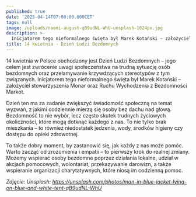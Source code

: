 ```yaml
---
published: true
date: '2025-04-14T07:00:00.000CET'
tags: null
image: /uploads/naomi-august-qB9udNL-WhU-unsplash-1024px.jpg
description: >-
  Inicjatorem tego nieformalnego święta był Marek Kotański – założyciel stowarzyszenia Monar oraz Ruchu Wychodzenia z Bezdomności Markot. 
title: 14 kwietnia - Dzień Ludzi Bezdomnych
--- 
```



14 kwietnia w Polsce obchodzony jest Dzień Ludzi Bezdomnych – jego celem jest zwrócenie uwagi społeczeństwa na trudną sytuację osób bezdomnych oraz przełamywanie krzywdzących stereotypów z tym związanych. Inicjatorem tego nieformalnego święta był Marek Kotański – założyciel stowarzyszenia Monar oraz Ruchu Wychodzenia z Bezdomności Markot.

Dzień ten ma za zadanie zwiększyć świadomość społeczną na temat wyzwań, z jakimi codziennie mierzą się osoby bez dachu nad głową. Bezdomność to nie wybór, lecz często skutek trudnych życiowych okoliczności, które mogą dotknąć każdego z nas. To nie tylko brak mieszkania – to również niedostatek jedzenia, wody, środków higieny czy dostępu do opieki zdrowotnej.

To także dobry moment, by zastanowić się, jak każdy z nas może pomóc. Warto zacząć od zrozumienia i empatii – to pierwszy krok do realnej zmiany. Możemy wspierać osoby bezdomne poprzez działania lokalne, udział w akcjach pomocowych, wolontariat, przekazywanie darowizn, a także wspieranie organizacji charytatywnych, które niosą im codzienną pomoc.

<em>Zdjęcie: Unsplash: https://unsplash.com/photos/man-in-blue-jacket-lying-on-blue-and-white-tent-qB9udNL-WhU</em>

